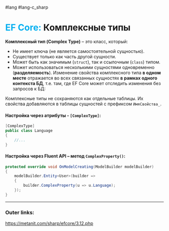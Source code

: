#lang #lang-c_sharp  
# <font color="#00b0f0">EF Core:</font> Комплексные типы

**Комплексный тип (Complex Type)** – это класс, который:  
  - Не имеет ключа (не является самостоятельной сущностью).  
  - Существует только как часть другой сущности.  
  - Может быть как значимым (`struct`), так и ссылочным (`class`) типом.  
  - Может использоваться несколькими сущностями одновременно (**разделяемость**). Изменение свойства комплексного типа **в одном месте** отражается во всех связанных сущностях **в рамках одного контекста БД**, т.е. там, где EF Core может отследить изменения без запросов к БД:   

Комплексные типы не сохраняются как отдельные таблицы. 
Их свойства добавляются в таблицы сущностей с префиксом `ИмяСвойства_`.

#### **Настройка через атрибуты** - `[ComplexType]`:

```csharp
[ComplexType]
public class Language
{
    //...
}
``` 

#### **Настройка через Fluent API** – метод `ComplexProperty()`:  
  ```csharp
  protected override void OnModelCreating(ModelBuilder modelBuilder)
  {
      modelBuilder.Entity<User>(builder => 
      {
          builder.ComplexProperty(u => u.Language);
      });
  }
  ```  

---
### Outer links:
https://metanit.com/sharp/efcore/3.12.php
